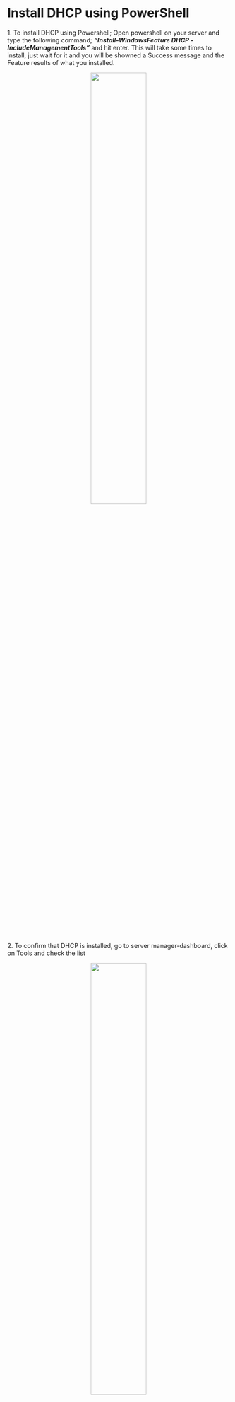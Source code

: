 <h1>Install DHCP using PowerShell</h1>
<p>1. To install DHCP using Powershell; Open powershell on your server and type the following command; <b><i> “Install-WindowsFeature DHCP -IncludeManagementTools”</i></b> and hit enter. This will take some times to install, just wait for it and you will be showned a Success message and the Feature results of what you installed.</p>
<p align="center"><img src="https://i.imgur.com/UEa5TXc.png" height="50%" width="50%"/>

<p>2. To confirm that DHCP is installed, go to server manager-dashboard, click on Tools and check the list</p>
<p align="center"><img src="https://i.imgur.com/qCBb6R7.png" height="50%" width="50%"/>

<br>
<br>

<h1>Assign DHCP Scope using Powershell</h1>
<p>1. To assign scope in DHCP using Power shell; Open power shell on your server and type in the following command; <b><i> “Add-DhcpServerv4Scope -Name "ABM Scope" -StartRange 192.168.10.225 -EndRange 192.168.10.235 -SubnetMask 255.255.255.0”</i></b>. Where Name parameter = The descriptive name you want to give the scope, Start Range and End Rage = The range between the IP adddresses available for lease to Dhcp clients, and Subnet mask = subnet mask of your IP address. </p>
<p align="center"><img src="https://i.imgur.com/Gjwd7Q6.png" height="50%" width="50%"/>

<p>2. To confirm this, from server manager-dashboard, click on Tools and select DHCP. While on the DHCP, go to left pane and expand DHCP, then expand IPV4 and there you can find the Scope(ABM Scope) we just created using power shell </p>
<p align="center"><img src="https://i.imgur.com/f7fGwNP.png" height="50%" width="50%"/>

<br>



